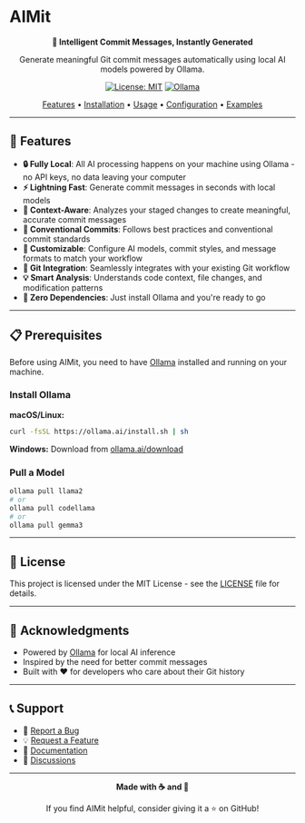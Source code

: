 # AIMit

<div align="center">

**🤖 Intelligent Commit Messages, Instantly Generated**

Generate meaningful Git commit messages automatically using local AI models powered by Ollama.

[![License: MIT](https://img.shields.io/badge/License-MIT-yellow.svg)](https://opensource.org/licenses/MIT)
[![Ollama](https://img.shields.io/badge/Powered%20by-Ollama-black)](https://ollama.ai/)

[Features](#features) • [Installation](#installation) • [Usage](#usage) • [Configuration](#configuration) • [Examples](#examples)

</div>

---

## 🌟 Features

- **🔒 Fully Local**: All AI processing happens on your machine using Ollama - no API keys, no data leaving your computer
- **⚡ Lightning Fast**: Generate commit messages in seconds with local models
- **🎯 Context-Aware**: Analyzes your staged changes to create meaningful, accurate commit messages
- **📝 Conventional Commits**: Follows best practices and conventional commit standards
- **🎨 Customizable**: Configure AI models, commit styles, and message formats to match your workflow
- **🔄 Git Integration**: Seamlessly integrates with your existing Git workflow
- **💡 Smart Analysis**: Understands code context, file changes, and modification patterns
- **🚀 Zero Dependencies**: Just install Ollama and you're ready to go

---

## 📋 Prerequisites

Before using AIMit, you need to have [Ollama](https://ollama.ai/) installed and running on your machine.

### Install Ollama

**macOS/Linux:**
```bash
curl -fsSL https://ollama.ai/install.sh | sh
```

**Windows:**
Download from [ollama.ai/download](https://ollama.ai/download)

### Pull a Model

```bash
ollama pull llama2
# or
ollama pull codellama
# or
ollama pull gemma3
```

---

## 📝 License

This project is licensed under the MIT License - see the [LICENSE](LICENSE) file for details.

---

## 🙏 Acknowledgments

- Powered by [Ollama](https://ollama.ai/) for local AI inference
- Inspired by the need for better commit messages
- Built with ❤️ for developers who care about their Git history

---

## 📞 Support

- 🐛 [Report a Bug](https://github.com/he0xA1/aimit/issues)
- 💡 [Request a Feature](https://github.com/he0xA1/aimit/issues)
- 📖 [Documentation](https://github.com/he0xA1/aimit/wiki)
- 💬 [Discussions](https://github.com/he0xA1/aimit/discussions)

---

<div align="center">

**Made with ☕ and 🤖**

If you find AIMit helpful, consider giving it a ⭐ on GitHub!

</div>